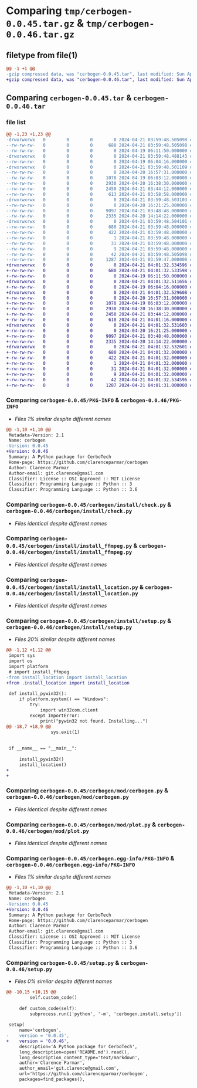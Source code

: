 # Comparing `tmp/cerbogen-0.0.45.tar.gz` & `tmp/cerbogen-0.0.46.tar.gz`

## filetype from file(1)

```diff
@@ -1 +1 @@
-gzip compressed data, was "cerbogen-0.0.45.tar", last modified: Sun Apr 21 03:59:48 2024, max compression
+gzip compressed data, was "cerbogen-0.0.46.tar", last modified: Sun Apr 21 04:01:32 2024, max compression
```

## Comparing `cerbogen-0.0.45.tar` & `cerbogen-0.0.46.tar`

### file list

```diff
@@ -1,23 +1,23 @@
-drwxrwxrwx   0        0        0        0 2024-04-21 03:59:48.505098 cerbogen-0.0.45/
--rw-rw-rw-   0        0        0      680 2024-04-21 03:59:48.505098 cerbogen-0.0.45/PKG-INFO
--rw-rw-rw-   0        0        0        0 2024-04-19 06:11:50.000000 cerbogen-0.0.45/README.md
-drwxrwxrwx   0        0        0        0 2024-04-21 03:59:48.488143 cerbogen-0.0.45/cerbogen/
--rw-rw-rw-   0        0        0        0 2024-04-19 06:04:16.000000 cerbogen-0.0.45/cerbogen/__init__.py
-drwxrwxrwx   0        0        0        0 2024-04-21 03:59:48.501109 cerbogen-0.0.45/cerbogen/install/
--rw-rw-rw-   0        0        0        0 2024-04-20 16:57:31.000000 cerbogen-0.0.45/cerbogen/install/__init__.py
--rw-rw-rw-   0        0        0     1078 2024-04-19 06:03:12.000000 cerbogen-0.0.45/cerbogen/install/check.py
--rw-rw-rw-   0        0        0     2930 2024-04-20 16:38:30.000000 cerbogen-0.0.45/cerbogen/install/install_ffmpeg.py
--rw-rw-rw-   0        0        0     2450 2024-04-21 03:44:12.000000 cerbogen-0.0.45/cerbogen/install/install_location.py
--rw-rw-rw-   0        0        0      613 2024-04-21 03:58:58.000000 cerbogen-0.0.45/cerbogen/install/setup.py
-drwxrwxrwx   0        0        0        0 2024-04-21 03:59:48.503103 cerbogen-0.0.45/cerbogen/mod/
--rw-rw-rw-   0        0        0        0 2024-04-20 16:21:25.000000 cerbogen-0.0.45/cerbogen/mod/__init__.py
--rw-rw-rw-   0        0        0     9097 2024-04-21 03:48:48.000000 cerbogen-0.0.45/cerbogen/mod/cerbogen.py
--rw-rw-rw-   0        0        0     2335 2024-04-20 14:14:22.000000 cerbogen-0.0.45/cerbogen/mod/plot.py
-drwxrwxrwx   0        0        0        0 2024-04-21 03:59:48.504101 cerbogen-0.0.45/cerbogen.egg-info/
--rw-rw-rw-   0        0        0      680 2024-04-21 03:59:48.000000 cerbogen-0.0.45/cerbogen.egg-info/PKG-INFO
--rw-rw-rw-   0        0        0      422 2024-04-21 03:59:48.000000 cerbogen-0.0.45/cerbogen.egg-info/SOURCES.txt
--rw-rw-rw-   0        0        0        1 2024-04-21 03:59:48.000000 cerbogen-0.0.45/cerbogen.egg-info/dependency_links.txt
--rw-rw-rw-   0        0        0       31 2024-04-21 03:59:48.000000 cerbogen-0.0.45/cerbogen.egg-info/requires.txt
--rw-rw-rw-   0        0        0        9 2024-04-21 03:59:48.000000 cerbogen-0.0.45/cerbogen.egg-info/top_level.txt
--rw-rw-rw-   0        0        0       42 2024-04-21 03:59:48.505098 cerbogen-0.0.45/setup.cfg
--rw-rw-rw-   0        0        0     1287 2024-04-21 03:59:47.000000 cerbogen-0.0.45/setup.py
+drwxrwxrwx   0        0        0        0 2024-04-21 04:01:32.534596 cerbogen-0.0.46/
+-rw-rw-rw-   0        0        0      680 2024-04-21 04:01:32.533598 cerbogen-0.0.46/PKG-INFO
+-rw-rw-rw-   0        0        0        0 2024-04-19 06:11:50.000000 cerbogen-0.0.46/README.md
+drwxrwxrwx   0        0        0        0 2024-04-21 04:01:32.511656 cerbogen-0.0.46/cerbogen/
+-rw-rw-rw-   0        0        0        0 2024-04-19 06:04:16.000000 cerbogen-0.0.46/cerbogen/__init__.py
+drwxrwxrwx   0        0        0        0 2024-04-21 04:01:32.529608 cerbogen-0.0.46/cerbogen/install/
+-rw-rw-rw-   0        0        0        0 2024-04-20 16:57:31.000000 cerbogen-0.0.46/cerbogen/install/__init__.py
+-rw-rw-rw-   0        0        0     1078 2024-04-19 06:03:12.000000 cerbogen-0.0.46/cerbogen/install/check.py
+-rw-rw-rw-   0        0        0     2930 2024-04-20 16:38:30.000000 cerbogen-0.0.46/cerbogen/install/install_ffmpeg.py
+-rw-rw-rw-   0        0        0     2450 2024-04-21 03:44:12.000000 cerbogen-0.0.46/cerbogen/install/install_location.py
+-rw-rw-rw-   0        0        0      618 2024-04-21 04:01:16.000000 cerbogen-0.0.46/cerbogen/install/setup.py
+drwxrwxrwx   0        0        0        0 2024-04-21 04:01:32.531603 cerbogen-0.0.46/cerbogen/mod/
+-rw-rw-rw-   0        0        0        0 2024-04-20 16:21:25.000000 cerbogen-0.0.46/cerbogen/mod/__init__.py
+-rw-rw-rw-   0        0        0     9097 2024-04-21 03:48:48.000000 cerbogen-0.0.46/cerbogen/mod/cerbogen.py
+-rw-rw-rw-   0        0        0     2335 2024-04-20 14:14:22.000000 cerbogen-0.0.46/cerbogen/mod/plot.py
+drwxrwxrwx   0        0        0        0 2024-04-21 04:01:32.532601 cerbogen-0.0.46/cerbogen.egg-info/
+-rw-rw-rw-   0        0        0      680 2024-04-21 04:01:32.000000 cerbogen-0.0.46/cerbogen.egg-info/PKG-INFO
+-rw-rw-rw-   0        0        0      422 2024-04-21 04:01:32.000000 cerbogen-0.0.46/cerbogen.egg-info/SOURCES.txt
+-rw-rw-rw-   0        0        0        1 2024-04-21 04:01:32.000000 cerbogen-0.0.46/cerbogen.egg-info/dependency_links.txt
+-rw-rw-rw-   0        0        0       31 2024-04-21 04:01:32.000000 cerbogen-0.0.46/cerbogen.egg-info/requires.txt
+-rw-rw-rw-   0        0        0        9 2024-04-21 04:01:32.000000 cerbogen-0.0.46/cerbogen.egg-info/top_level.txt
+-rw-rw-rw-   0        0        0       42 2024-04-21 04:01:32.534596 cerbogen-0.0.46/setup.cfg
+-rw-rw-rw-   0        0        0     1287 2024-04-21 04:01:31.000000 cerbogen-0.0.46/setup.py
```

### Comparing `cerbogen-0.0.45/PKG-INFO` & `cerbogen-0.0.46/PKG-INFO`

 * *Files 1% similar despite different names*

```diff
@@ -1,10 +1,10 @@
 Metadata-Version: 2.1
 Name: cerbogen
-Version: 0.0.45
+Version: 0.0.46
 Summary: A Python package for CerboTech
 Home-page: https://github.com/clarenceparmar/cerbogen
 Author: Clarence Parmar
 Author-email: git.clarence@gmail.com
 Classifier: License :: OSI Approved :: MIT License
 Classifier: Programming Language :: Python :: 3
 Classifier: Programming Language :: Python :: 3.6
```

### Comparing `cerbogen-0.0.45/cerbogen/install/check.py` & `cerbogen-0.0.46/cerbogen/install/check.py`

 * *Files identical despite different names*

### Comparing `cerbogen-0.0.45/cerbogen/install/install_ffmpeg.py` & `cerbogen-0.0.46/cerbogen/install/install_ffmpeg.py`

 * *Files identical despite different names*

### Comparing `cerbogen-0.0.45/cerbogen/install/install_location.py` & `cerbogen-0.0.46/cerbogen/install/install_location.py`

 * *Files identical despite different names*

### Comparing `cerbogen-0.0.45/cerbogen/install/setup.py` & `cerbogen-0.0.46/cerbogen/install/setup.py`

 * *Files 20% similar despite different names*

```diff
@@ -1,12 +1,12 @@
 import sys
 import os
 import platform
 # import install_ffmpeg
-from install_location import install_location
+from .install_location import install_location
 
 def install_pywin32():
     if platform.system() == "Windows":
         try:
             import win32com.client
         except ImportError:
             print("pywin32 not found. Installing...")
@@ -18,7 +18,9 @@
                 sys.exit(1)
 
 
 if __name__ == "__main__":
     
     install_pywin32()
     install_location()
+
+
```

### Comparing `cerbogen-0.0.45/cerbogen/mod/cerbogen.py` & `cerbogen-0.0.46/cerbogen/mod/cerbogen.py`

 * *Files identical despite different names*

### Comparing `cerbogen-0.0.45/cerbogen/mod/plot.py` & `cerbogen-0.0.46/cerbogen/mod/plot.py`

 * *Files identical despite different names*

### Comparing `cerbogen-0.0.45/cerbogen.egg-info/PKG-INFO` & `cerbogen-0.0.46/cerbogen.egg-info/PKG-INFO`

 * *Files 1% similar despite different names*

```diff
@@ -1,10 +1,10 @@
 Metadata-Version: 2.1
 Name: cerbogen
-Version: 0.0.45
+Version: 0.0.46
 Summary: A Python package for CerboTech
 Home-page: https://github.com/clarenceparmar/cerbogen
 Author: Clarence Parmar
 Author-email: git.clarence@gmail.com
 Classifier: License :: OSI Approved :: MIT License
 Classifier: Programming Language :: Python :: 3
 Classifier: Programming Language :: Python :: 3.6
```

### Comparing `cerbogen-0.0.45/setup.py` & `cerbogen-0.0.46/setup.py`

 * *Files 0% similar despite different names*

```diff
@@ -10,15 +10,15 @@
         self.custom_code()
     
     def custom_code(self):
         subprocess.run(['python', '-m', 'cerbogen.install.setup'])
 
 setup(
     name='cerbogen',
-    version = '0.0.45',
+    version = '0.0.46',
     description='A Python package for CerboTech',
     long_description=open('README.md').read(),
     long_description_content_type='text/markdown',
     author='Clarence Parmar',
     author_email='git.clarence@gmail.com',
     url='https://github.com/clarenceparmar/cerbogen',
     packages=find_packages(),
```

